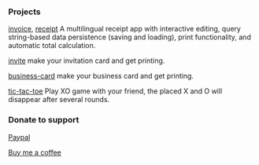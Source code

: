 ### Projects

[invoice](https://codepen.io/zummon/full/wvLrqBe), [receipt](https://codepen.io/zummon/full/ogvoyzN) A multilingual receipt app with interactive editing, query string-based data persistence (saving and loading), print functionality, and automatic total calculation.

[invite](https://codepen.io/zummon/full/KwPoyyB) make your invitation card and get printing.

[business-card](https://codepen.io/zummon/full/OPLwxvr) make your business card and get printing.

[tic-tac-toe](https://codepen.io/zummon/full/abrgQrj) Play XO game with your friend, the placed X and O will disappear after several rounds.

### Donate to support

[Paypal](https://paypal.me/zummonSpace)

[Buy me a coffee](https://buymeacoffee.com/zummon)

